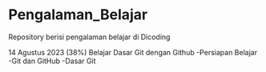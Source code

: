 # Pengalaman_Belajar
Repository berisi pengalaman belajar di Dicoding

14 Agustus 2023 (38%)
Belajar Dasar Git dengan Github
-Persiapan Belajar
-Git dan GitHub
-Dasar Git



